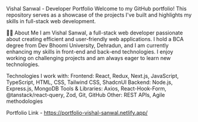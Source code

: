 
 Vishal Sanwal - Developer Portfolio
Welcome to my GitHub portfolio! This repository serves as a showcase of the projects I've built and highlights my skills in full-stack web development.

👨‍💻 About Me
I am Vishal Sanwal, a full-stack web developer passionate about creating efficient and user-friendly web applications. I hold a BCA degree from Dev Bhoomi University, Dehradun, and I am currently enhancing my skills in front-end and back-end technologies. I enjoy working on challenging projects and am always eager to learn new technologies.

Technologies I work with:
Frontend: React, Redux, Next.js, JavaScript, TypeScript, HTML, CSS, Tailwind CSS, ShadcnUI
Backend: Node.js, Express.js, MongoDB
Tools & Libraries: Axios, React-Hook-Form, @tanstack/react-query, Zod, Git, GitHub
Other: REST APIs, Agile methodologies

Portfolio Link - https://portfolio-vishal-sanwal.netlify.app/
 

